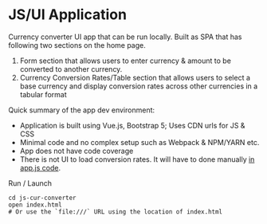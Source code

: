 # JS/UI Application

Currency converter UI app that can be run locally. Built as SPA that has following two sections on the home page.

1. Form section that allows users to enter currency & amount to be converted to another currency.
2. Currency Conversion Rates/Table section that allows users to select a base currency and display conversion rates across other currencies in a tabular format

Quick summary of the app dev environment:

- Application is built using Vue.js, Bootstrap 5; Uses CDN urls for JS & CSS
- Minimal code and no complex setup such as Webpack & NPM/YARN etc.
- App does not have code coverage
- There is not UI to load conversion rates. It will have  to done manually [in app.js code](https://github.com/devteds1/assignment-efy-091721/blob/ebb0a2e8fbba980ee6fdb42ac27a3c0f875763c8/js-cur-converter/app.js#L21).

Run / Launch

```
cd js-cur-converter
open index.html
# Or use the `file:///` URL using the location of index.html
```
